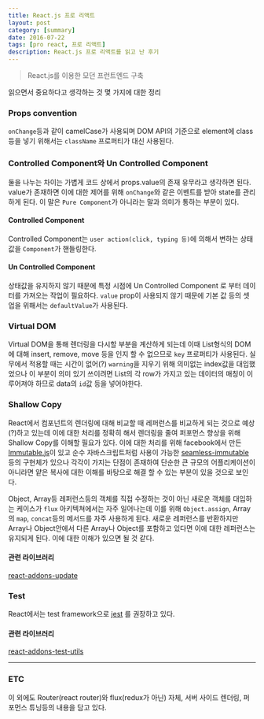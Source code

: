 ```yaml
---
title: React.js 프로 리액트
layout: post
category: [summary]
date: 2016-07-22
tags: [pro react, 프로 리액트]
description: React.js 프로 리액트를 읽고 난 후기
---
```


> React.js를 이용한 모던 프런트엔드 구축

읽으면서 중요하다고 생각하는 것 몇 가지에 대한 정리

### Props convention

`onChange`등과 같이 camelCase가 사용되며 DOM API의 기준으로 element에 class등을 넣기 위해서는 `className` 프로퍼티가 대신 사용된다.

### Controlled Component와 Un Controlled Component

둘을 나누는 차이는 가볍게 코드 상에서 props.value의 존재 유무라고 생각하면 된다.
value가 존재하면 이에 대한 제어를 위해 `onChange`와 같은 이벤트를 받아 state를 관리하게 된다. 이 말은 `Pure Component`가 아니라는 말과 의미가 통하는 부분이 있다.

#### Controlled Component

Controlled Component는 `user action(click, typing 등)`에 의해서 변하는 상태 값을 `Component`가 핸들링한다.

#### Un Controlled Component

상태값을 유지하지 않기 때문에 특정 시점에 Un Controlled Component 로 부터 데이터를 가져오는 작업이 필요하다. `value` prop이 사용되지 않기 때문에 기본 값 등의 셋업을 위해서는 `defaultValue`가 사용된다.

### Virtual DOM

Virtual DOM을 통해 렌더링을 다시할 부분을 계산하게 되는데 이때 List형식의 DOM에 대해 insert, remove, move 등을 인지 할 수 없으므로 `key` 프로퍼티가 사용된다. 실무에서 적용할 때는 시간이 없어(?) `warning`을 지우기 위해 의미없는 index값을 대입했었으나 이 부분이 의미 있기 쓰이려면 List의 각 row가 가지고 있는 데이터의 매칭이 이루어져야 하므로 data의 `id`값 등을 넣어야한다.

### Shallow Copy

React에서 컴포넌트의 렌더링에 대해 비교할 때 레퍼런스를 비교하게 되는 것으로 예상(?)하고 있는데 이에 대한 처리를 정확히 해서 렌더링을 줄여 퍼포먼스 향상을 위해 Shallow Copy를 이해할 필요가 있다. 이에 대한 처리를 위해 facebook에서 만든 [Immutable.js](https://facebook.github.io/immutable-js)이 있고 순수 자바스크립트처럼 사용이 가능한 [seamless-immutable](https://github.com/rtfeldman/seamless-immutable) 등의 구현체가 있으나 각각이 가지는 단점이 존재하여 단순한 큰 규모의 어플리케이션이 아니라면 얕은 복사에 대한 이해를 바탕으로 해결 할 수 있는 부분이 있을 것으로 보인다.

Object, Array등 레퍼런스등의 객체를 직접 수정하는 것이 아닌 새로운 객체를 대입하는 케이스가 `flux` 아키텍쳐에서는 자주 일어나는데 이를 위해 `Object.assign`, Array의 `map`, `concat`등의 메서드를 자주 사용하게 된다. 새로운 레퍼런스를 반환하지만 Array나 Object안에서 다른 Array나 Object를 포함하고 있다면 이에 대한 레퍼런스는 유지되게 된다. 이에 대한 이해가 있으면 될 것 같다.

#### 관련 라이브러리

[react-addons-update](https://facebook.github.io/react/docs/update.html)

### Test

React에서는 test framework으로 [jest](https://facebook.github.io/jest/) 를 권장하고 있다.

#### 관련 라이브러리

[react-addons-test-utils](https://facebook.github.io/react/docs/test-utils.html)

---

### ETC

이 외에도 Router(react router)와 flux(redux가 아닌) 자체, 서버 사이드 렌더링, 퍼포먼스 튜닝등의 내용을 담고 있다.
